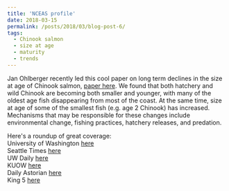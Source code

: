 ```yaml
---
title: 'NCEAS profile'
date: 2018-03-15
permalink: /posts/2018/03/blog-post-6/
tags:
  - Chinook salmon
  - size at age
  - maturity 
  - trends
---
```


Jan Ohlberger recently led this cool paper on long term declines in the size at age of Chinook salmon, [paper here](https://onlinelibrary.wiley.com/doi/full/10.1111/faf.12272). We found that both hatchery and wild Chinook are becoming both smaller and younger, with many of the oldest age fish disappearing from most of the coast. At the same time, size at age of some of the smallest fish (e.g. age 2 Chinook) has increased. Mechanisms that may be responsible for these changes include environmental change, fishing practices, hatchery releases, and predation. 

Here's a roundup of great coverage:  
University of Washington [here](https://www.washington.edu/news/2018/02/27/largest-chinook-salmon-disappearing-from-west-coast/)  
Seattle Times [here](https://www.seattletimes.com/seattle-news/environment/no-more-kings-of-the-columbia-chinook-salmon-much-smaller-younger-these-days-study-finds/)  
UW Daily [here](http://www.dailyuw.com/science/article_539b336e-30a0-11e8-ac93-af520232b02f.html)  
KUOW [here](http://kuow.org/post/why-don-t-you-see-people-sized-salmon-anymore)  
Daily Astorian [here](http://www.dailyastorian.com/Local_News/20180302/for-king-salmon-a-shrinking-feeling)  
King 5 [here](http://www.king5.com/article/news/local/king-salmon-are-shrinking-and-orcas-are-partly-to-blame-uw-study-says/281-524174508)  

